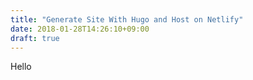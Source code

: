 ```yaml
---
title: "Generate Site With Hugo and Host on Netlify"
date: 2018-01-28T14:26:10+09:00
draft: true
---
```


Hello

